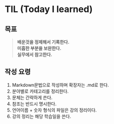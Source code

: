 # TIL (Today I learned)  
## 목표  
>**배운것을 정제해서 기록한다.**  
>**미흡한 부분을 보완한다.**  
>**실무에서 참고한다.**  

## 작성 요령  
1. Markdown문법으로 작성하며 확장자는 .md로 한다.  
1. 분야별로 카테고리를 정리한다.  
1. 문체는 간략하게 쓴다.  
1. 참조는 반드시 명시한다.  
1. 언어이름 + 숫자 형식의 파일은 강의 정리이다.  
1. 강의 정리는 해당 학습일을 쓴다.

